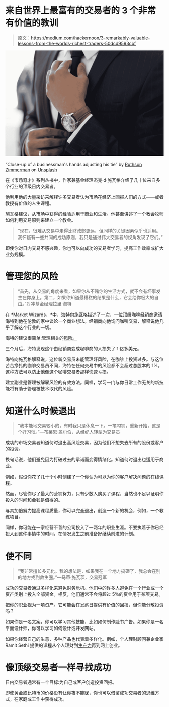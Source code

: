 # 来自世界上最富有的交易者的 3 个非常有价值的教训

> 原文：<https://medium.com/hackernoon/3-remarkably-valuable-lessons-from-the-worlds-richest-traders-50dcd9593cbf>

![](img/30d3d9db1afd660a7f2a6b0ee49cbbf8.png)

“Close-up of a businessman's hands adjusting his tie” by [Ruthson Zimmerman](https://unsplash.com/@ruthson_zimmerman?utm_source=medium&utm_medium=referral) on [Unsplash](https://unsplash.com?utm_source=medium&utm_medium=referral)

在《市场奇才》系列丛书中，作家兼基金经理杰克·d·施瓦格介绍了几十位来自多个行业的顶级日内交易者。

他利用他的大量采访来解释许多交易者认为市场在经济上回报人们的方式——或者教授有价值的人生课程。

施瓦格建议，从市场中获得的经验适用于商业和生活。他甚至讲述了一个教会牧师如何利用交易原则来建立一个教会。

> “现在，很难从交易中走得比财政部更远，但同样的关键因素似乎也适用。我怀疑有一些共同的成功原则，我只是通过伟大交易者的视角发现了它们。”

即使你对日内交易不感兴趣，你也可以向成功的交易者学习，提高工作效率或扩大业务规模。

# 管理您的风险

> “首先，从交易的角度来看，如果你从不赌你的生活方式，就不会有坏事发生在你身上。第二，如果你知道最糟糕的结果是什么，它会给你极大的自由。”对冲基金经理拉里·海特

在 *Market Wizards，*中，海特向施瓦格描述了一次，一位顶级咖啡经销商邀请海特到他在伦敦的家中谈论一个商业想法。经销商向他询问咖啡交易，解释说他几乎了解这个行业的一切。

海特的建议很简单:管理相关的[风险。](https://www.forbes.com/sites/bryancollinseurope/2018/05/15/margin-of-safety/#169103605947)

三个月后，海特发现这个由经销商变成咖啡商的人损失了 1 亿多美元。

海特向施瓦格解释说，这位新交易员未能管理好风险，在咖啡上投资过多。与这位苦苦挣扎的咖啡交易员不同，海特在任何交易中的风险都不会超过总股本的 1%。这种方法可以防止他像这个咖啡交易者那样快速亏损。

建立副业是管理被解雇风险的有效方法。同样，学习一门与你日常工作无关的新技能将有助于管理被技术取代的风险。

# 知道什么时候退出

> “我本能地交易较小的，有时我只是休息一下。一笔勾销，重新开始，这是个好习惯。”—布莱恩·盖尔伯，从经纪人转型为交易员

成功的市场交易者知道何时退出高风险交易，因为他们不想失去所有的股份或客户的投资。

换句话说，他们避免因为打破过去的承诺而变得情绪化。知道何时退出也适用于商业。

例如，假设你花了几十个小时创建了一个你认为可以为你的客户解决问题的在线课程。

然而，尽管你尽了最大的营销努力，只有少数人购买了课程，当然也不足以证明你投入的时间和金钱是值得的。

与其加倍努力提高课程质量，你可以完全退出，创造一个新的机会，例如，一个教练项目。

同样，你可能在一家经营不善的公司投入了一两年的职业生涯。不要执着于你已经投入到这件事情中的时间，在情况发生之前准备好继续前进的计划。

# 使不同

> “我非常擅长多元化。我的想法是，如果我在一个地方搞砸了，我总会在别的地方找到救生圈。”—马蒂·施瓦茨，交易冠军

成功的交易者通过多样化来避免财务危机。他们中的许多人避免在一个行业或一个资产类别上投入全部资金。相反，他们通常不会将超过 5%的资金用于某项交易。

把你的职业视为一项资产。它可能会在发薪日提供有价值的回报，但你能分散投资吗？

如果你是一名文案，你可以学习其他技能，比如如何制作脸书广告。如果你是一名平面设计师，你可以学习如何设计或开发网站。

如果你经营自己的生意，多种产品也代表着多样化。例如，个人理财顾问兼企业家 Ramit Sethi 提供的课程从个人理财到[生产力](/the-mission/3-timeless-productivity-lessons-from-benjamin-franklin-33c57880d9db)再到网上创业。

# 像顶级交易者一样寻找成功

日内交易者通常有一个目标:为自己或客户创造投资回报。

即使黄金或比特币的价格没有让你夜不能寐，你也可以借鉴成功交易者的思维方式，在家庭或工作中获得成功。